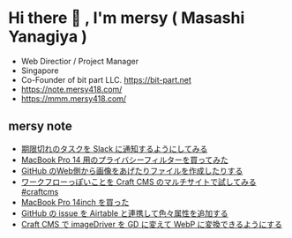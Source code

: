 # Hi there 👋 , I'm mersy ( Masashi Yanagiya )

- Web Directior / Project Manager
- Singapore
- Co-Founder of bit part LLC. https://bit-part.net
- https://note.mersy418.com/
- https://mmm.mersy418.com/

## mersy note
<!-- BLOG-POST-LIST:START -->
- [期限切れのタスクを Slack に通知するようにしてみる](https://note.mersy418.com/article/backlog-issues-post-to-slack?utm_source=feed)
- [MacBook Pro 14 用のプライバシーフィルターを買ってみた](https://note.mersy418.com/article/macbookpro14-privacy-filter?utm_source=feed)
- [GitHub のWeb側から画像をあげたりファイルを作成したりする](https://note.mersy418.com/article/github-upload-files?utm_source=feed)
- [ワークフローっぽいことを Craft CMS のマルチサイトで試してみる #craftcms](https://note.mersy418.com/article/alternative-workflow-craftcms?utm_source=feed)
- [MacBook Pro 14inch を買った](https://note.mersy418.com/article/macbookpro-14inch?utm_source=feed)
- [GitHub の issue を Airtable と連携して色々属性を追加する](https://note.mersy418.com/article/github-issue-sync-airtable?utm_source=feed)
- [Craft CMS で imageDriver を GD に変えて WebP に変換できるようにする](https://note.mersy418.com/article/craftcms-imagedriver-gd?utm_source=feed)
<!-- BLOG-POST-LIST:END -->
